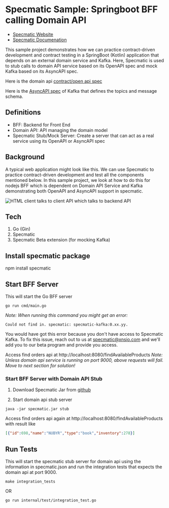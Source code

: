 # Specmatic Sample: Springboot BFF calling Domain API

* [Specmatic Website](https://specmatic.in)
* [Specmatic Documenation](https://specmatic.in/documentation.html)

This sample project demonstrates how we can practice contract-driven development and contract testing in a SpringBoot (Kotlin) application that depends on an external domain service and Kafka. Here, Specmatic is used to stub calls to domain API service based on its OpenAPI spec and mock Kafka based on its AsyncAPI spec.

Here is the domain api [contract/open api spec](https://github.com/znsio/specmatic-order-contracts/blob/main/in/specmatic/examples/store/api_order_v1.yaml)

Here is the [AsyncAPI spec](https://github.com/znsio/specmatic-order-contracts/blob/main/in/specmatic/examples/store/API_order_v1.yaml) of Kafka that defines the topics and message schema.

## Definitions
* BFF: Backend for Front End
* Domain API: API managing the domain model
* Specmatic Stub/Mock Server: Create a server that can act as a real service using its OpenAPI or AsyncAPI spec

## Background
A typical web application might look like this. We can use Specmatic to practice contract-driven development and test all the components mentioned below. In this sample project, we look at how to do this for nodejs BFF which is dependent on Domain API Service and Kafka demonstrating both OpenAPI and AsyncAPI support in specmatic.

![HTML client talks to client API which talks to backend API](assets/specmatic-order-bff-architecture.gif)

## Tech
1. Go (Gin)
2. Specmatic 
3. Specmatic Beta extension (for mocking Kafka)

## Install specmatic package
npm install specmatic 
 
## Start BFF Server
This will start the Go BFF server
```shell
go run cmd/main.go
```
_*Note:* When running this command you might get an error:_
```shell
Could not find in. specmatic: specmatic-kafka:0.xx.yy.
```
You would have got this error because you don't have access to Specmatic Kafka. To fix this issue, reach out to us at specmatic@xnsio.com and we'll add you to our beta program and provide you access.

Access find orders api at http://localhost:8080/findAvailableProducts
_*Note:* Unless domain api service is running on port 9000, above requests will fail. Move to next section for solution!_

### Start BFF Server with Domain API Stub
1. Download Specmatic Jar from [github](https://github.com/znsio/specmatic/releases)

2. Start domain api stub server
```shell
java -jar specmatic.jar stub
```
Access find orders api again at http://localhost:8080/findAvailableProducts with result like
```json
[{"id":698,"name":"NUBYR","type":"book","inventory":278}]
```

## Run Tests
This will start the specmatic stub server for domain api using the information in specmatic.json and run the integration tests that expects the domain api at port 9000.
```shell
make integration_tests
```
OR
```shell
go run internal/test/integration_test.go
```
